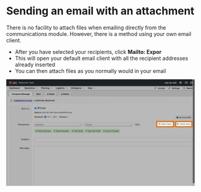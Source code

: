# Sending an email with an attachment

There is no facility to attach files when emailing directly from the communications module. However, there is a method using your own email client.

* After you have selected your recipients, click **Mailto: Expor**
* This will open your default email client with all the recipient addresses already inserted
* You can then attach files as you normally would in your email 

![](../../.gitbook/assets/sending-emails-with-attachments.png)

